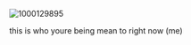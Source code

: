 ![1000129895](https://github.com/user-attachments/assets/5081b3f7-7cf7-42cf-9c27-a71529bd8215)

this is who youre being mean to right now (me) 
